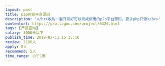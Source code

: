 ```yaml
---                
layout: post       
title: p2p网贷平台源码           
description: '</br>收购一套开发好可以现成使用的p2p平台源码，要求php开源</br>'     
contenturl: https://pro.lagou.com/project/6326.html      
tags: [产品咨询]            
salary: 3000元以下          
publish_time: 2018-02-11 15:35:16         
review: 2196人                   
apply: 8人                   
recommend: 5人                   
time_range: 小于1周              
---                 
```

